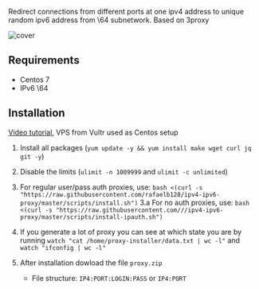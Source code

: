 Redirect connections from different ports at one ipv4 address to unique random ipv6 address from \64 subnetwork. Based on 3proxy

![cover](cover.svg)

## Requirements
- Centos 7
- IPv6 \64

## Installation
[Video tutorial](https://youtu.be/EKBJHSTmT4w), VPS from Vultr used as Centos setup

1. Install all packages (`yum update -y && yum install make wget curl jq git -y`)
2. Disable the limits (`ulimit -n 1009999` and `ulimit -c unlimited`)
3. For regular user/pass auth proxies, use: `bash <(curl -s "https://raw.githubusercontent.com/rafaelb128/ipv4-ipv6-proxy/master/scripts/install.sh")`
3.a For no auth proxies, use: `bash <(curl -s "https://raw.githubusercontent.com///ipv4-ipv6-proxy/master/scripts/install-ipauth.sh")`
4. If you generate a lot of proxy you can see at which state you are by running `watch "cat /home/proxy-installer/data.txt | wc -l"` and `watch "ifconfig | wc -l"`

1. After installation dowload the file `proxy.zip`
   * File structure: `IP4:PORT:LOGIN:PASS` or `IP4:PORT`
